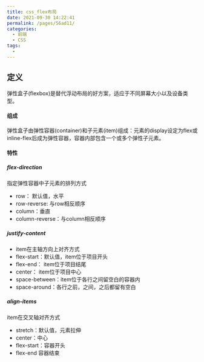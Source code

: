```yaml
---
title: css_flex布局
date: 2021-09-30 14:22:41
permalink: /pages/56ad11/
categories:
  - 前端
  - CSS
tags:
  - 
---
```

## 定义
弹性盒子(flexbox)是替代浮动布局的好方案，适应于不同屏幕大小以及设备类型。

#### 组成
弹性盒子由弹性容器(container)和子元素(item)组成：元素的display设定为flex或inline-flex后成为弹性容器，容器内部包含一个或多个弹性子元素。

#### 特性
##### flex-direction
指定弹性容器中子元素的排列方式
* row： 默认值，水平
* row-reverse: 与row相反顺序
* column：垂直
* column-reverse：与column相反顺序
##### justify-content
* item在主轴方向上对齐方式
* flex-start：默认值，item位于项目开头
* flex-end： item位于项目结尾
* center： item位于项目中心
* space-between：item位于各行之间留空白的容器内
* space-around：各行之前，之间，之后都留有空白
##### align-items
item在交叉轴对齐方式
* stretch：默认值，元素拉伸
* center：中心
* flex-start：容器开头
* flex-end 容器结束